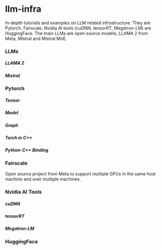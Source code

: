 # llm-infra
In-depth tutorials and examples on LLM related infrastructure. They are Pytorch, Fairscale, Nvidia AI tools (cuDNN, tensorRT, Megatron-LM) are HuggingFace.
The main LLMs are open source models, LLAMA 2 from Meta, Mistral and Mistral MoE.

### LLMs

##### LLAMA 2

##### Mistral

### Pytorch

##### Tensor

##### Model

##### Graph

##### Torch in C++

##### Python-C++ Binding

### Fairscale
Open source project from Meta to support multiple GPUs in the same host machine and over multiple machines.

### Nvidia AI Tools

##### cuDNN

##### tensorRT

##### Megatron-LM


### HuggingFace
